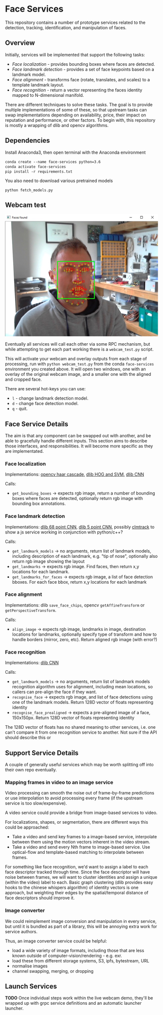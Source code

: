 # Face Services

This repository contains a number of prototype services related to the detection, tracking, identification, and manipulation
of faces.

## Overview

Initially, services will be implemented that support the following tasks:

- *Face localization* - provides bounding boxes where faces are detected.
- *Face landmark detection* - provides a set of face keypoints based on a landmark model.
- *Face alignment* - transforms face (rotate, translates, and scales) to a template landmark layout.
- *Face recognition* - return a vector representing the faces identity mapped to N-dimensional manifold.

There are different techniques to solve these tasks. The goal is to provide multiple implementations of some of these,
so that upstream tasks can swap implementations depending on availability, price, their impact on reputation and performance,
or other factors. To begin with, this repository is mostly a wrapping of dlib and opencv algorithms. 

## Dependencies

Install Anaconda3, then open terminal with the Anaconda environment

```
conda create --name face-services python=3.6
conda activate face-services
pip install -r requirements.txt
```

You also need to download various pretrained models

```
python fetch_models.py
```

## Webcam test

![alt text](example_webcam.jpg)

Eventually all services will call each other via some RPC mechanism, but while attempting to get each part working
there is a `webcam_test.py` script.

This will activate your webcam and overlay outputs from each stage of processing, run with `python webcam_test.py`
from the conda `face-services` environment you created above. It will open two windows, one with an overlay of the
original webcam image, and a smaller one with the aligned and cropped face.

There are several hot-keys you can use:
- `l` - change landmark detection model.
- `d` - change face detection model.
- `q` - quit.

## Face Service Details

The aim is that any component can be swapped out with another, and be able to gracefully handle different inputs.
This section aims to describe those interfaces, and responsibilities. It will become more specific as they are 
implementated.

### Face localization

Implementations: [opencv haar cascade](https://docs.opencv.org/3.4.1/d7/d8b/tutorial_py_face_detection.html),
[dlib HOG and SVM](https://github.com/davisking/dlib/blob/master/python_examples/face_detector.py),
[dlib CNN](https://github.com/davisking/dlib/blob/master/python_examples/cnn_face_detector.py)

Calls:
- `get_bounding_boxes` -> expects rgb image, return a number of bounding boxes where faces are detected,
optionally return rgb image with bounding box annotations.

### Face landmark detection

Implementations: [dlib 68 point CNN](https://github.com/davisking/dlib/blob/master/python_examples/face_landmark_detection.py),
[dlib 5 point CNN](http://blog.dlib.net/2017/09/fast-multiclass-object-detection-in.html),
possibly [clmtrack](https://github.com/auduno/clmtrackr) to show a js service working in conjunction with python/c++?

Calls:
- `get_landmark_models` -> no arguments, return list of landmark models, including description of each landmark,
  e.g. "tip of nose", optionally also return rgb image showing the layout 
- `get_landmarks` -> expects rgb image. Find faces, then return x,y locations for each landmark.
- `get_landmarks_for_faces` -> expects rgb image, a list of face detection bboxes.
  For each face bbox, return x,y locations for each landmark

### Face alignment

Implementations: dlib `save_face_chips`, opencv `getAffineTransform` or `getPerspectiveTransform`.

Calls:
- `align_image` -> expects rgb image, landmarks in image, destination locations for landmarks, optionally
  specify type of transform and how to handle borders (mirror, zero, etc). Return aligned rgb image (with error?)

### Face recognition

Implementations: [dlib CNN](https://github.com/davisking/dlib/blob/master/python_examples/face_recognition.py) 

Calls:
- `get_landmark_models` -> no arguments, return list of landmark models recognition algorithm uses for alignment, including
mean locations, so callers can pre-align the face if they want.
- `recognise_face` -> expects rgb image, and list of face detections using one of the landmark models.
  Return 128D vector of floats representing identity
- `recognise_face_prealigned` -> expects a pre-aligned image of a face, 150x150px.
  Return 128D vector of floats representing identity

The 128D vector of floats has no shared meaning to other services, i.e. one can't compare it from one
recognition service to another. Not sure if the API should describe this or

## Support Service Details

A couple of generally useful services which may be worth splitting off into their own repo eventually.

### Mapping frames in video to an image service

Video processing can smooth the noise out of frame-by-frame
predictions or use interpolation to avoid processing every frame (if the upstream service is too slow/expensive).

A video service could provide a bridge from image-based services to video.

For localizations, shapes, or segmentation, there are different ways this could be approached:
- Take a video and send key frames to a image-based service, interpolate between them using the motion vectors
  inherent in the video stream.
- Take a video and send every Nth frame to image-based service. Use optical-flow and template-based matching
  to interpolate between frames.

For something like face recognition, we'd want to assign a label to each face descriptor tracked through time.
Since the face descriptor will have noise between frames, we will want to cluster identities and assign a
unique (within the video) label to each. Basic graph clustering (dlib provides easy hooks to the chinese whispers algorithm)
of identity vectors is one approach, but weighting their edges by the spatial/temporal distance of face descriptors
should improve it.

### Image converter

We could reimplement image conversion and manipulation in every service, but until
it is bundled as part of a library, this will be annoying extra work for service authors.

Thus, an image converter service could be helpful:

- load a wide variety of image formats, including those that are less known outside of
  computer-vision/rendering - e.g. exr.
- load these from different storage systems, S3, ipfs, bytestream, URL
- normalise images
- channel swapping, merging, or dropping

## Launch Services

**TODO** Once individual steps work within the live webcam demo, they'll be wrapped up with grpc service definitions and
an automatic launcher launcher.